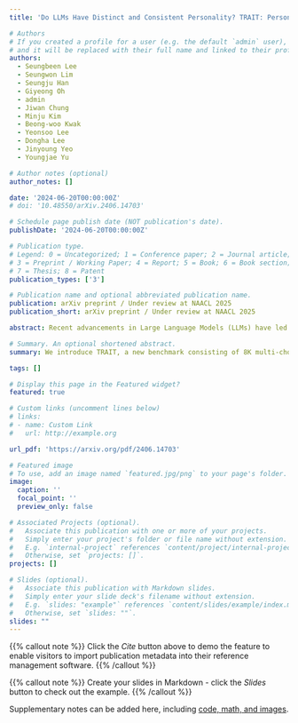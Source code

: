 ```yaml
---
title: 'Do LLMs Have Distinct and Consistent Personality? TRAIT: Personality Testset designed for LLMs with Psychometrics'

# Authors
# If you created a profile for a user (e.g. the default `admin` user), write the username (folder name) here
# and it will be replaced with their full name and linked to their profile.
authors:
  - Seungbeen Lee
  - Seungwon Lim
  - Seungju Han
  - Giyeong Oh
  - admin
  - Jiwan Chung
  - Minju Kim
  - Beong-woo Kwak
  - Yeonsoo Lee
  - Dongha Lee
  - Jinyoung Yeo
  - Youngjae Yu

# Author notes (optional)
author_notes: []

date: '2024-06-20T00:00:00Z'
# doi: '10.48550/arXiv.2406.14703'

# Schedule page publish date (NOT publication's date).
publishDate: '2024-06-20T00:00:00Z'

# Publication type.
# Legend: 0 = Uncategorized; 1 = Conference paper; 2 = Journal article;
# 3 = Preprint / Working Paper; 4 = Report; 5 = Book; 6 = Book section;
# 7 = Thesis; 8 = Patent
publication_types: ['3']

# Publication name and optional abbreviated publication name.
publication: arXiv preprint / Under review at NAACL 2025
publication_short: arXiv preprint / Under review at NAACL 2025

abstract: Recent advancements in Large Language Models (LLMs) have led to their adaptation in various domains as conversational agents. We wonder can personality tests be applied to these agents to analyze their behavior, similar to humans? We introduce TRAIT, a new benchmark consisting of 8K multi-choice questions designed to assess the personality of LLMs. TRAIT is built on two psychometrically validated small human questionnaires, Big Five Inventory (BFI) and Short Dark Triad (SD-3), enhanced with the ATOMIC-10X knowledge graph to a variety of real-world scenarios. TRAIT also outperforms existing personality tests for LLMs in terms of reliability and validity, achieving the highest scores across four key metrics Content Validity, Internal Validity, Refusal Rate, and Reliability. Using TRAIT, we reveal two notable insights into personalities of LLMs 1) LLMs exhibit distinct and consistent personality, which is highly influenced by their training data (e.g., data used for alignment tuning), and 2) current prompting techniques have limited effectiveness in eliciting certain traits, such as high psychopathy or low conscientiousness, suggesting the need for further research in this direction.

# Summary. An optional shortened abstract.
summary: We introduce TRAIT, a new benchmark consisting of 8K multi-choice questions designed to assess the personality of LLMs.

tags: []

# Display this page in the Featured widget?
featured: true

# Custom links (uncomment lines below)
# links:
# - name: Custom Link
#   url: http://example.org

url_pdf: 'https://arxiv.org/pdf/2406.14703'

# Featured image
# To use, add an image named `featured.jpg/png` to your page's folder.
image:
  caption: ''
  focal_point: ''
  preview_only: false

# Associated Projects (optional).
#   Associate this publication with one or more of your projects.
#   Simply enter your project's folder or file name without extension.
#   E.g. `internal-project` references `content/project/internal-project/index.md`.
#   Otherwise, set `projects: []`.
projects: []

# Slides (optional).
#   Associate this publication with Markdown slides.
#   Simply enter your slide deck's filename without extension.
#   E.g. `slides: "example"` references `content/slides/example/index.md`.
#   Otherwise, set `slides: ""`.
slides: ""
---
```


{{% callout note %}}
Click the _Cite_ button above to demo the feature to enable visitors to import publication metadata into their reference management software.
{{% /callout %}}

{{% callout note %}}
Create your slides in Markdown - click the _Slides_ button to check out the example.
{{% /callout %}}

Supplementary notes can be added here, including [code, math, and images](https://wowchemy.com/docs/writing-markdown-latex/).
